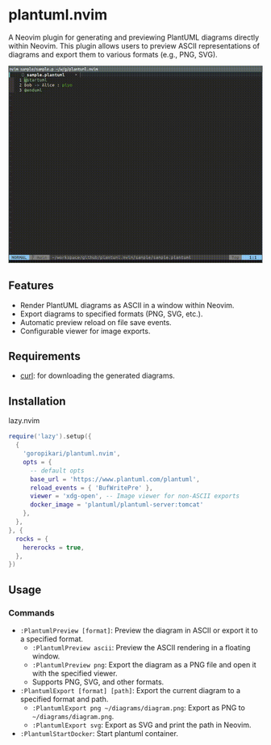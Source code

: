 # plantuml.nvim

A Neovim plugin for generating and previewing PlantUML diagrams directly within Neovim. This plugin allows users to preview ASCII representations of diagrams and export them to various formats (e.g., PNG, SVG).

![demo gif](./docs/plantuml.gif)

## Features

- Render PlantUML diagrams as ASCII in a window within Neovim.
- Export diagrams to specified formats (PNG, SVG, etc.).
- Automatic preview reload on file save events.
- Configurable viewer for image exports.

## Requirements

- [curl](https://curl.se/): for downloading the generated diagrams.

## Installation

lazy.nvim

```lua
require('lazy').setup({
  {
    'goropikari/plantuml.nvim',
    opts = {
      -- default opts
      base_url = 'https://www.plantuml.com/plantuml',
      reload_events = { 'BufWritePre' },
      viewer = 'xdg-open', -- Image viewer for non-ASCII exports
      docker_image = 'plantuml/plantuml-server:tomcat'
    },
  },
}, {
  rocks = {
    hererocks = true,
  },
})
```

## Usage
### Commands

- `:PlantumlPreview [format]`: Preview the diagram in ASCII or export it to a specified format.
  - `:PlantumlPreview ascii`: Preview the ASCII rendering in a floating window.
  - `:PlantumlPreview png`: Export the diagram as a PNG file and open it with the specified viewer.
  - Supports PNG, SVG, and other formats.
- `:PlantumlExport [format] [path]`: Export the current diagram to a specified format and path.
  - `:PlantumlExport png ~/diagrams/diagram.png`: Export as PNG to `~/diagrams/diagram.png`.
  - `:PlantumlExport svg`: Export as SVG and print the path in Neovim.
- `:PlantumlStartDocker`: Start plantuml container.
